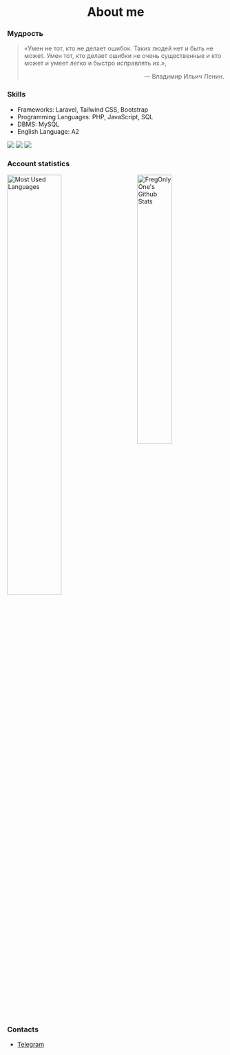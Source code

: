 <!-- Specially written in HTML. -->
<h1 align="center">About me</h1>
<div>
  <h3>Мудрость</h3>
  <blockquote>
    <p>
      «Умен не тот, кто не делает ошибок. Таких людей нет и быть не может. Умен тот, кто делает ошибки не очень существенные
      и кто может и умеет легко и быстро исправлять их.»,
    </p>
    <p align="right">
      — Владимир Ильич Ленин.
    </p>
  </blockquote>
</div>
<div>
  <h3>Skills</h3>
  <ul>
    <li>
      Frameworks: Laravel, Tailwind CSS, Bootstrap
    </li>
    <li>
      Programming Languages: PHP, JavaScript, SQL
    </li>
    <li>
      DBMS: MySQL
    </li>
    <li>
      English Language: A2
    </li>
  </ul>
  <div>
    <img src="https://img.shields.io/badge/-Linux-2b2b2b?style=for-the-badge&logo=linux"/>
    <img src="https://img.shields.io/badge/-Docker-2b2b2b?style=for-the-badge&logo=docker"/>
    <img src="https://img.shields.io/badge/-Git-2b2b2b?style=for-the-badge&logo=git"/>
  </div>
</div>
<div>
  <h3>Account statistics</h3>
  <div>
    <img alt="Most Used Languages" width=50%
    src="https://github-readme-stats.vercel.app/api?username=FregOnlyOne&show_icons=true&theme=tokyonight"/>
    <img align="right" alt="FregOnlyOne's Github Stats" width=40%
    src="https://github-readme-stats.vercel.app/api/top-langs/?username=FregOnlyOne&layout=compact&theme=tokyonight"/>
  </div>
</div>
<div>
  <h3>Contacts</h3>
  <div>
    <ul>
      <li>
        <a href="https://t.me/fresteinart">Telegram</a>
      </li>
    </ul>
  </div>
</div>
